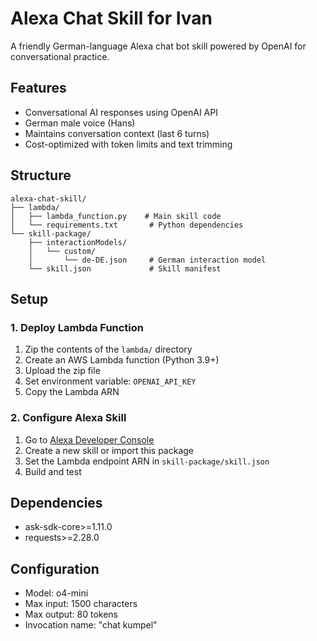 # Alexa Chat Skill for Ivan

A friendly German-language Alexa chat bot skill powered by OpenAI for conversational practice.

## Features
- Conversational AI responses using OpenAI API
- German male voice (Hans)
- Maintains conversation context (last 6 turns)
- Cost-optimized with token limits and text trimming

## Structure
```
alexa-chat-skill/
├── lambda/
│   ├── lambda_function.py    # Main skill code
│   └── requirements.txt       # Python dependencies
└── skill-package/
    ├── interactionModels/
    │   └── custom/
    │       └── de-DE.json     # German interaction model
    └── skill.json             # Skill manifest
```

## Setup

### 1. Deploy Lambda Function
1. Zip the contents of the `lambda/` directory
2. Create an AWS Lambda function (Python 3.9+)
3. Upload the zip file
4. Set environment variable: `OPENAI_API_KEY`
5. Copy the Lambda ARN

### 2. Configure Alexa Skill
1. Go to [Alexa Developer Console](https://developer.amazon.com/alexa/console/ask)
2. Create a new skill or import this package
3. Set the Lambda endpoint ARN in `skill-package/skill.json`
4. Build and test

## Dependencies
- ask-sdk-core>=1.11.0
- requests>=2.28.0

## Configuration
- Model: o4-mini
- Max input: 1500 characters
- Max output: 80 tokens
- Invocation name: "chat kumpel"
